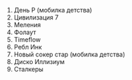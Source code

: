 1. День Р (мобилка детства)
2. Цивилизация 7
3. Меления
4. Фолаут
5. Timeflow
6. Ребл Инк
7. Новый сокер стар (мобилка детства)
8. Диско Иллизиум
9. Сталкеры